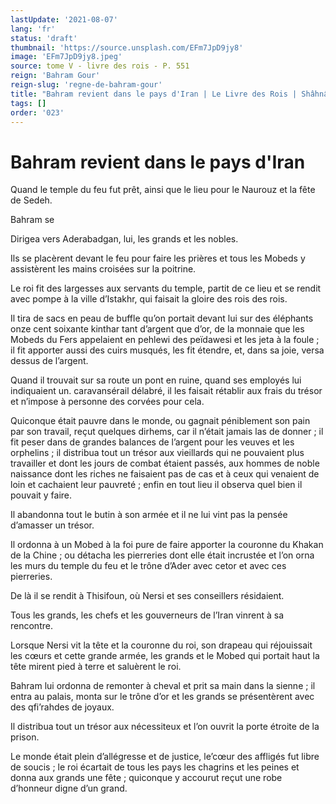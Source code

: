 ```yaml
---
lastUpdate: '2021-08-07'
lang: 'fr'
status: 'draft'
thumbnail: 'https://source.unsplash.com/EFm7JpD9jy8'
image: 'EFm7JpD9jy8.jpeg'
source: tome V - livre des rois - P. 551
reign: 'Bahram Gour'
reign-slug: 'regne-de-bahram-gour'
title: "Bahram revient dans le pays d'Iran | Le Livre des Rois | Shâhnâmeh"
tags: []
order: '023'
---
```


<!-- LTeX: language=fr -->

# Bahram revient dans le pays d'Iran

Quand le temple du feu fut prêt, ainsi que le lieu pour le Naurouz et la fête de Sedeh.

Bahram se

Dirigea vers Aderabadgan, lui, les grands et les nobles.

Ils se placèrent devant le feu pour faire les prières et tous les Mobeds y assistèrent les mains croisées sur la poitrine.

Le roi fit des largesses aux servants du temple, partit de ce lieu et se rendit avec pompe à la ville d’Istakhr, qui faisait la gloire des rois des rois.

Il tira de sacs en peau de buffle qu’on portait devant lui sur des éléphants onze cent soixante kinthar tant d’argent que d’or, de la monnaie que les Mobeds du Fers appelaient en pehlewi des peïdawesi et les jeta à la foule ; il fit apporter aussi des cuirs musqués, les fit étendre, et, dans sa joie, versa dessus de l’argent.

Quand il trouvait sur sa route un pont en ruine, quand ses employés lui indiquaient un. caravansérail délabré, il les faisait rétablir aux frais du trésor et n’impose à personne des corvées pour cela.

Quiconque était pauvre dans le monde, ou gagnait péniblement son pain par son travail, reçut quelques dirhems, car il n’était jamais las de donner ; il fit peser dans de grandes balances de l’argent pour les veuves et les orphelins ; il distribua tout un trésor aux vieillards qui ne pouvaient plus travailler et dont les jours de combat étaient passés, aux hommes de noble naissance dont les riches ne faisaient pas de cas et à ceux qui venaient de loin et cachaient leur pauvreté ; enfin en tout lieu il observa quel bien il pouvait y faire.

Il abandonna tout le butin à son armée et il ne lui vint pas la pensée d’amasser un trésor.

Il ordonna à un Mobed à la foi pure de faire apporter la couronne du Khakan de la Chine ; ou détacha les pierreries dont elle était incrustée et l’on orna les murs du temple du feu et le trône d’Ader avec cetor et avec ces pierreries.

De là il se rendit à Thisifoun, où Nersi et ses conseillers résidaient.

Tous les grands, les chefs et les gouverneurs de l’Iran vinrent à sa rencontre.

Lorsque Nersi vit la tête et la couronne du roi, son drapeau qui réjouissait les cœurs et cette grande armée, les grands et le Mobed qui portait haut la tête mirent pied à terre et saluèrent le roi.

Bahram lui ordonna de remonter à cheval et prit sa main dans la sienne ; il entra au palais, monta sur le trône d’or et les grands se présentèrent avec des qfi’rahdes de joyaux.

Il distribua tout un trésor aux nécessiteux et l’on ouvrit la porte étroite de la prison.

Le monde était plein d’allégresse et de justice, le’cœur des affligés fut libre de soucis ; le roi écartait de tous les pays les chagrins et les peines et donna aux grands une fête ; quiconque y accourut reçut une robe d’honneur digne d’un grand.
